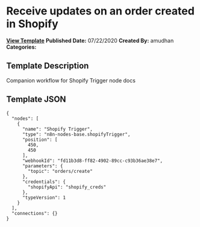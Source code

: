 # Receive updates on an order created in Shopify

**[View Template](https://n8n.io/workflows/547-/)**  **Published Date:** 07/22/2020  **Created By:** amudhan  **Categories:**   

## Template Description

Companion workflow for Shopify Trigger node docs



## Template JSON

```
{
  "nodes": [
    {
      "name": "Shopify Trigger",
      "type": "n8n-nodes-base.shopifyTrigger",
      "position": [
        450,
        450
      ],
      "webhookId": "fd11b3d8-ff82-4902-89cc-c93b36ae38e7",
      "parameters": {
        "topic": "orders/create"
      },
      "credentials": {
        "shopifyApi": "shopify_creds"
      },
      "typeVersion": 1
    }
  ],
  "connections": {}
}
```
